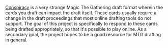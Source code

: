 [Conspiracy](http://archive.wizards.com/Magic/tcg/productarticle.aspx?x=mtg/tcg/conspiracy/productinfo) is a very strange Magic The Gathering draft format wherein the cards you draft can impact the draft itself. These cards usually require a change in the draft proceedings that most online drafting tools do not support. The goal of this project is specifically to respond to these cards being drafted appropriately, so that it's possible to play online. As a secondary goal, the project hopes to be a good resource for MTG drafting in general.
